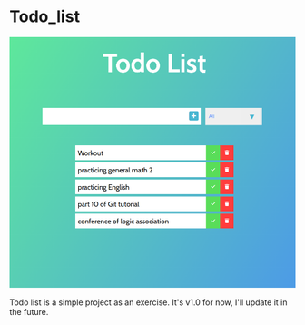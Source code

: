 # Todo_list

![alt text](https://github.com/mahmoudi-1798/Todo_list/blob/master/examp.png?raw=true)

Todo list is a simple project as an exercise.
It's v1.0 for now, I'll update it in the future.
